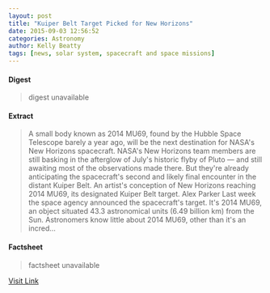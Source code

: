 ```yaml
---
layout: post
title: "Kuiper Belt Target Picked for New Horizons"
date: 2015-09-03 12:56:52
categories: Astronomy
author: Kelly Beatty
tags: [news, solar system, spacecraft and space missions]
---
```



#### Digest
>digest unavailable

#### Extract
>A small body known as 2014 MU69, found by the Hubble Space Telescope barely a year ago, will be the next destination for NASA's New Horizons spacecraft. NASA's New Horizons team members are still basking in the afterglow of July's historic flyby of Pluto — and still awaiting most of the observations made there. But they're already anticipating the spacecraft's second and likely final encounter in the distant Kuiper Belt. An artist's conception of New Horizons reaching 2014 MU69, its designated Kuiper Belt target. Alex Parker Last week the space agency announced the spacecraft's target. It's 2014 MU69, an object situated 43.3 astronomical units (6.49 billion km) from the Sun. Astronomers know little about 2014 MU69, other than it's an incred...

#### Factsheet
>factsheet unavailable

[Visit Link](http://www.skyandtelescope.com/astronomy-news/kuiper-belt-target-picked-for-new-horizons-09032015/)


